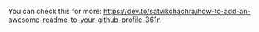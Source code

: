 You can check this for more: https://dev.to/satvikchachra/how-to-add-an-awesome-readme-to-your-github-profile-361n
